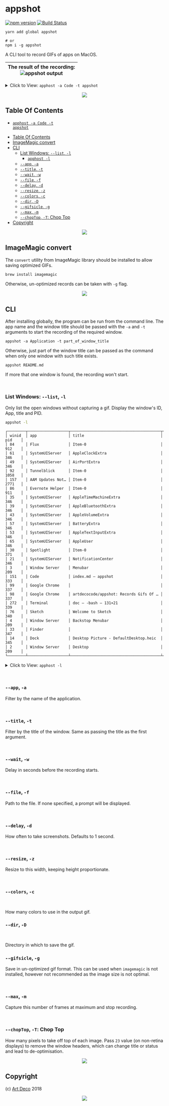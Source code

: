 # appshot

[![npm version](https://badge.fury.io/js/appshot.svg)](https://npmjs.org/package/appshot)
[![Build Status](https://travis-ci.org/artdecocode/appshot.svg?branch=master)](https://travis-ci.org/artdecocode/appshot)

```
yarn add global appshot

# or
npm i -g appshot
```

A CLI tool to record GIFs of apps on MacOS.

| The result of the recording:<br>![appshot output](doc/appshot-res.gif) |
| ---------------------------------------------------------------------- |

<details>
  <summary>Click to View: <a name="apphost--a-code--t-appshot"><code>apphost -a Code -t appshot</code></a></summary>
  <table>
  <tr><td>
    <img alt="Alt: How the recording looks." src="doc/appshot.gif" />
  </td></tr>
  </table>
</details>

<p align="center"><a href="#table-of-contents"><img src=".documentary/section-breaks/0.svg?sanitize=true"></a></p>

## Table Of Contents

* [<code>apphost -a Code -t appshot</code>](#apphost--a-code--t-appshot)
- [Table Of Contents](#table-of-contents)
- [ImageMagic convert](#imagemagic-convert)
- [CLI](#cli)
  * [List Windows: `--list`, `-l`](#list-windows---list--l)
    * [<code>apphost -l</code>](#apphost--l)
  * [`--app`, `-a`](#--app--a)
  * [`--title`, `-t`](#--title--t)
  * [`--wait`, `-w`](#--wait--w)
  * [`--file`, `-f`](#--file--f)
  * [`--delay`, `-d`](#--delay--d)
  * [`--resize`, `-z`](#--resize--z)
  * [`--colors`, `-c`](#--colors--c)
  * [`--dir`, `-D`](#--dir--d)
  * [`--gifsicle`, `-g`](#--gifsicle--g)
  * [`--max`, `-m`](#--max--m)
  * [`--chopTop`, `-T`: Chop Top](#--choptop--t-chop-top)
- [Copyright](#copyright)

<p align="center"><a href="#table-of-contents"><img src=".documentary/section-breaks/1.svg?sanitize=true"></a></p>

## ImageMagic convert

The `convert` utility from ImageMagic library should be installed to allow saving optimized GIFs.

```sh
brew install imagemagic
```

Otherwise, un-optimized records can be taken with `-g` flag.

<p align="center"><a href="#table-of-contents"><img src=".documentary/section-breaks/2.svg?sanitize=true"></a></p>



## CLI

After installing globally, the program can be run from the command line. The app name and the window title should be passed with the `-a` and `-t` arguments to start the recording of the required window.

```
appshot -a Application -t part_of_window_title
```

Otherwise, just part of the window title can be passed as the command when only one window with such title exists.

```
appshot README.md
```

If more that one window is found, the recording won't start.

<p align="center"><a href="#table-of-contents"><img src=".documentary/section-breaks/3.svg?sanitize=true" width="15"></a></p>

### List Windows: `--list`, `-l`

Only list the open windows without capturing a gif. Display the window's ID, App, title and PID.

```sh
appshot -l
```
```
┌────────┬──────────────────┬────────────────────────────────────────┬────────┐
│ winid  │ app              │ title                                  │ pid    │
│ 84     │ Flux             │ Item-0                                 │ 912    │
│ 61     │ SystemUIServer   │ AppleClockExtra                        │ 346    │
│ 49     │ SystemUIServer   │ AirPortExtra                           │ 346    │
│ 92     │ Tunnelblick      │ Item-0                                 │ 1058   │
│ 157    │ AAM Updates Not… │ Item-0                                 │ 2771   │
│ 86     │ Evernote Helper  │ Item-0                                 │ 911    │
│ 35     │ SystemUIServer   │ AppleTimeMachineExtra                  │ 346    │
│ 39     │ SystemUIServer   │ AppleBluetoothExtra                    │ 346    │
│ 43     │ SystemUIServer   │ AppleVolumeExtra                       │ 346    │
│ 57     │ SystemUIServer   │ BatteryExtra                           │ 346    │
│ 53     │ SystemUIServer   │ AppleTextInputExtra                    │ 346    │
│ 65     │ SystemUIServer   │ AppleUser                              │ 346    │
│ 30     │ Spotlight        │ Item-0                                 │ 371    │
│ 21     │ SystemUIServer   │ NotificationCenter                     │ 346    │
│ 3      │ Window Server    │ Menubar                                │ 209    │
│ 151    │ Code             │ index.md — appshot                     │ 333    │
│ 99     │ Google Chrome    │                                        │ 337    │
│ 98     │ Google Chrome    │ artdecocode/appshot: Records Gifs Of … │ 337    │
│ 272    │ Terminal         │ doc — -bash — 131×21                   │ 339    │
│ 76     │ Sketch           │ Welcome to Sketch                      │ 340    │
│ 4      │ Window Server    │ Backstop Menubar                       │ 209    │
│ 33     │ Finder           │                                        │ 347    │
│ 14     │ Dock             │ Desktop Picture - DefaultDesktop.heic  │ 345    │
│ 2      │ Window Server    │ Desktop                                │ 209    │
└────────┴──────────────────┴────────────────────────────────────────┴────────┘
```

<details>
  <summary>Click to View: <a name="apphost--l"><code>apphost -l</code></a></summary>
  <table>
  <tr><td>
    <img alt="Alt: Displaying the list information once." src="doc/list2.gif" />
  </td></tr>
  </table>
</details>

<p align="center"><a href="#table-of-contents"><img src=".documentary/section-breaks/4.svg?sanitize=true" width="15"></a></p>

### `--app`, `-a`

Filter by the name of the application.

<p align="center"><a href="#table-of-contents"><img src=".documentary/section-breaks/5.svg?sanitize=true" width="15"></a></p>

### `--title`, `-t`

Filter by the title of the window. Same as passing the title as the first argument.

<p align="center"><a href="#table-of-contents"><img src=".documentary/section-breaks/6.svg?sanitize=true" width="15"></a></p>

### `--wait`, `-w`

Delay in seconds before the recording starts.

<p align="center"><a href="#table-of-contents"><img src=".documentary/section-breaks/7.svg?sanitize=true" width="15"></a></p>

### `--file`, `-f`

Path to the file. If none specified, a prompt will be displayed.

<p align="center"><a href="#table-of-contents"><img src=".documentary/section-breaks/8.svg?sanitize=true" width="15"></a></p>

### `--delay`, `-d`

How often to take screenshots. Defaults to 1 second.

<p align="center"><a href="#table-of-contents"><img src=".documentary/section-breaks/9.svg?sanitize=true" width="15"></a></p>

### `--resize`, `-z`

Resize to this width, keeping height proportionate.

<p align="center"><a href="#table-of-contents"><img src=".documentary/section-breaks/10.svg?sanitize=true" width="15"></a></p>

### `--colors`, `-c`

<p align="center"><a href="#table-of-contents"><img src=".documentary/section-breaks/11.svg?sanitize=true" width="15"></a></p>

How many colors to use in the output gif.

### `--dir`, `-D`

<p align="center"><a href="#table-of-contents"><img src=".documentary/section-breaks/12.svg?sanitize=true" width="15"></a></p>

Directory in which to save the gif.

### `--gifsicle`, `-g`

Save in un-optimized gif format. This can be used when `imagemagic` is not installed, however not recommended as the image size is not optimal.

<p align="center"><a href="#table-of-contents"><img src=".documentary/section-breaks/13.svg?sanitize=true" width="15"></a></p>

### `--max`, `-m`

Capture this number of frames at maximum and stop recording.

<p align="center"><a href="#table-of-contents"><img src=".documentary/section-breaks/14.svg?sanitize=true" width="15"></a></p>

### `--chopTop`, `-T`: Chop Top

How many pixels to take off top of each image. Pass `23` value (on non-retina displays) to remove the window headers, which can change title or status and lead to de-optimisation.

<p align="center"><a href="#table-of-contents"><img src=".documentary/section-breaks/15.svg?sanitize=true"></a></p>


## Copyright

(c) [Art Deco][1] 2018

[1]: https://artdeco.bz

<p align="center"><a href="#table-of-contents"><img src=".documentary/section-breaks/-1.svg?sanitize=true"></a></p>
